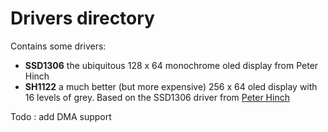 # Drivers directory
 Contains some drivers:
-  **SSD1306** the ubiquitous 128 x 64 monochrome oled display from Peter Hinch
-  **SH1122** a much better (but more expensive) 256 x 64 oled display with 16 levels of grey. Based on the SSD1306 driver from [Peter Hinch](https://github.com/peterhinch/micropython-nano-gui)

Todo : add DMA support
 
